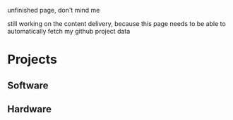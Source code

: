 unfinished page, don't mind me

still working on the content delivery, because this page
needs to be able to automatically fetch my github project data

# Projects
## Software
## Hardware
